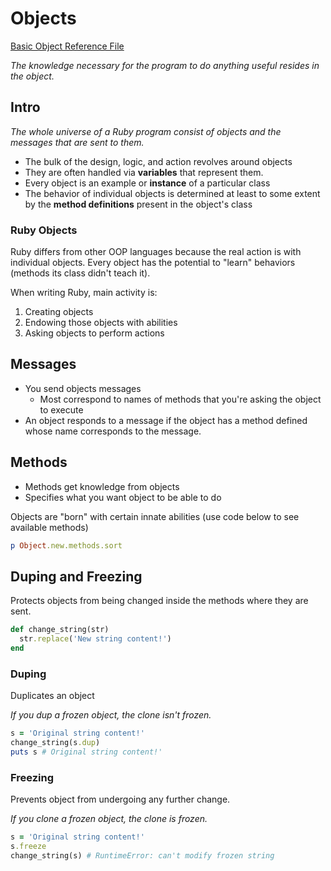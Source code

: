# Objects

[Basic Object Reference File](/sample_code/chap_two/object.rb)

_The knowledge necessary for the program to do anything useful resides in the object._

## Intro

_The whole universe of a Ruby program consist of objects and the messages that are sent to them._

- The bulk of the design, logic, and action revolves around objects
- They are often handled via __variables__ that represent them.
- Every object is an example or __instance__ of a particular class
- The behavior of individual objects is determined at least to some extent
  by the __method definitions__ present in the object's class

### Ruby Objects

Ruby differs from other OOP languages because the real action is with individual objects.
Every object has the potential to "learn" behaviors (methods its class didn't teach it).

When writing Ruby, main activity is:

  1. Creating objects
  2. Endowing those objects with abilities
  3. Asking objects to perform actions

## Messages

- You send objects messages
  - Most correspond to names of methods that you're asking the object to execute
- An object responds to a message if the object has a method defined whose name corresponds to the message.

## Methods

- Methods get knowledge from objects
- Specifies what you want object to be able to do

Objects are "born" with certain innate abilities (use code below to see available methods)

```ruby
p Object.new.methods.sort
```

## Duping and Freezing

Protects objects from being changed inside the methods where they are sent.

```ruby
def change_string(str)
  str.replace('New string content!')
end
```

### Duping

Duplicates an object

_If you dup a frozen object, the clone isn't frozen._

```ruby
s = 'Original string content!'
change_string(s.dup)
puts s # Original string content!'
```

### Freezing

Prevents object from undergoing any further change.

_If you clone a frozen object, the clone is frozen._

```ruby
s = 'Original string content!'
s.freeze
change_string(s) # RuntimeError: can't modify frozen string
```
